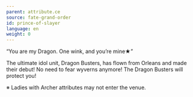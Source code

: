 ```yaml
---
parent: attribute.ce
source: fate-grand-order
id: prince-of-slayer
language: en
weight: 0
---
```


“You are my Dragon. One wink, and you’re mine★”

The ultimate idol unit, Dragon Busters, has flown from Orleans and made their debut!
No need to fear wyverns anymore!
The Dragon Busters will protect you!

※ Ladies with Archer attributes may not enter the venue.
